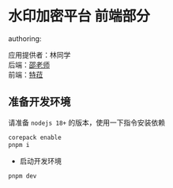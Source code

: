 # 水印加密平台 前端部分

authoring:

应用提供者：林同学  
后端：[邵老师](https://github.com/Drshw)  
前端：[特菈](https://github.com/Dustella)

## 准备开发环境

请准备 `nodejs 18+` 的版本，使用一下指令安装依赖

```bash
corepack enable
pnpm i
```

* 启动开发环境

```bash
pnpm dev
```